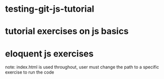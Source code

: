 # testing-git-js-tutorial

# tutorial exercises on js basics
# eloquent js exercises

note: index.html is used throughout, user must change the path to a specific exercise to run the code
